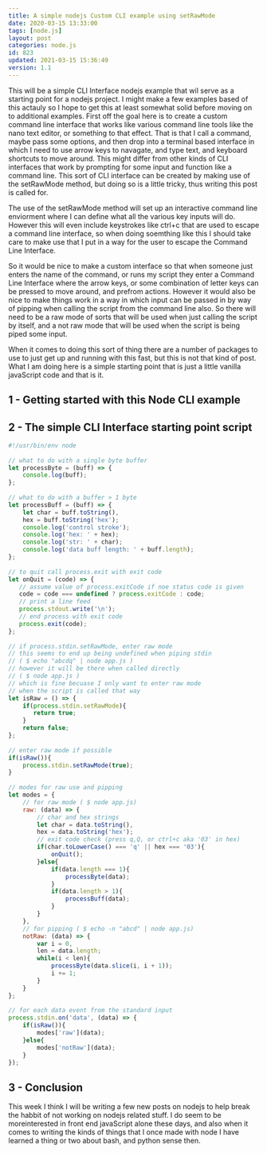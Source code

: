 ```yaml
---
title: A simple nodejs Custom CLI example using setRawMode
date: 2020-03-15 13:33:00
tags: [node.js]
layout: post
categories: node.js
id: 823
updated: 2021-03-15 15:36:49
version: 1.1
---
```


This will be a simple CLI Interface nodejs example that wil serve as a starting point for a nodejs project. I might make a few examples based of this actauly so I hope to get this at least somewhat solid before moving on to additional examples. First off the goal here is to create a custom command line interface that works like various command line tools like the nano text editor, or something to that effect. That is that I call a command, maybe pass some options, and then drop into a terminal based interface in which I need to use arrow keys to navagate, and type text, and keyboard shortcuts to move around. This might differ from other kinds of CLI interfaces that work by prompting for some input and function like a command line. This sort of CLI interface can be created by making use of the setRawMode method, but doing so is a little tricky, thus writing this post is called for.

The use of the setRawMode method will set up an interactive command line enviorment where I can define what all the various key inputs will do. However this will even include keystrokes like ctrl+c that are used to escape a command line interface, so when doing soemthing like this I should take care to make use that I put in a way for the user to escape the Command Line Interface.

So it would be nice to make a custom interface so that when someone just enters the name of the command, or runs my script they enter a Command Line Interface where the arrow keys, or some combination of letter keys can be pressed to move around, and prefrom actions. However it would also be nice to make things work in a way in which input can be passed in by way of pipping when calling the script from the command line also. So there will need to be a raw mode of sorts that will be used when just calling the script by itself, and a not raw mode that will be used when the script is being piped some input.

When it comes to doing this sort of thing there are a number of packages to use to just get up and running with this fast, but this is not that kind of post. What I am doing here is a simple starting point that is just a little vanilla javaScript code and that is it.

<!-- more -->

## 1 - Getting started with this Node CLI example


## 2 - The simple CLI Interface starting point script

```js
#!/usr/bin/env node
 
// what to do with a single byte buffer
let processByte = (buff) => {
    console.log(buff);
};
 
// what to do with a buffer > 1 byte
let processBuff = (buff) => {
    let char = buff.toString(),
    hex = buff.toString('hex');
    console.log('control stroke');
    console.log('hex: ' + hex);
    console.log('str: ' + char);
    console.log('data buff length: ' + buff.length);
};
 
// to quit call process.exit with exit code
let onQuit = (code) => {
   // assume value of process.exitCode if noe status code is given
   code = code === undefined ? process.exitCode : code;
   // print a line feed
   process.stdout.write('\n');
   // end process with exit code
   process.exit(code);
};
 
// if process.stdin.setRawMode, enter raw mode
// this seems to end up being undefined when piping stdin
// ( $ echo "abcdq" | node app.js )
// however it will be there when called directly
// ( $ node app.js )
// which is fine becuase I only want to enter raw mode
// when the script is called that way
let isRaw = () => {
    if(process.stdin.setRawMode){
       return true;
    }
    return false;
};
 
// enter raw mode if possible
if(isRaw()){
    process.stdin.setRawMode(true);
}
 
// modes for raw use and pipping
let modes = {
    // for raw mode ( $ node app.js)
    raw: (data) => {
        // char and hex strings
        let char = data.toString(),
        hex = data.toString('hex');
        // exit code check (press q,Q, or ctrl+c aka '03' in hex)
        if(char.toLowerCase() === 'q' || hex === '03'){
            onQuit();
        }else{
            if(data.length === 1){
                processByte(data);
            }
            if(data.length > 1){
                processBuff(data);
            }
        }
    },
    // for pipping ( $ echo -n "abcd" | node app.js)
    notRaw: (data) => {
        var i = 0,
        len = data.length;
        while(i < len){
            processByte(data.slice(i, i + 1));
            i += 1;
        }
    }
};
 
// for each data event from the standard input
process.stdin.on('data', (data) => {
    if(isRaw()){
        modes['raw'](data);
    }else{
        modes['notRaw'](data);
    }
});
```

## 3 - Conclusion

This week I think I will be writing a few new posts on nodejs to help break the habbit of not working on nodejs related stuff. I do seem to be moreinterested in front end javaScript alone these days, and also when it comes to writing the kinds of things that I once made with node I have learned a thing or two about bash, and python sense then.